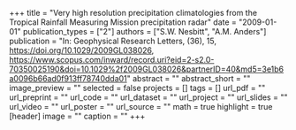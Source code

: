 +++
title = "Very high resolution precipitation climatologies from the Tropical Rainfall Measuring Mission precipitation radar"
date = "2009-01-01"
publication_types = ["2"]
authors = ["S.W. Nesbitt", "A.M. Anders"]
publication = "In: Geophysical Research Letters, (36), 15, https://doi.org/10.1029/2009GL038026, https://www.scopus.com/inward/record.uri?eid=2-s2.0-70350025190&doi=10.1029%2f2009GL038026&partnerID=40&md5=3e1b6a0096b66ad0f913ff78740dda01"
abstract = ""
abstract_short = ""
image_preview = ""
selected = false
projects = []
tags = []
url_pdf = ""
url_preprint = ""
url_code = ""
url_dataset = ""
url_project = ""
url_slides = ""
url_video = ""
url_poster = ""
url_source = ""
math = true
highlight = true
[header]
image = ""
caption = ""
+++
